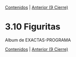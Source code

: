 [Contenidos](../Contenidos.md) \| [Anterior (9 Cierre)](08_Cierre.md)

# 3.10 Figuritas

Album de EXACTAS-PROGRAMA



[Contenidos](../Contenidos.md) \| [Anterior (9 Cierre)](08_Cierre.md)

